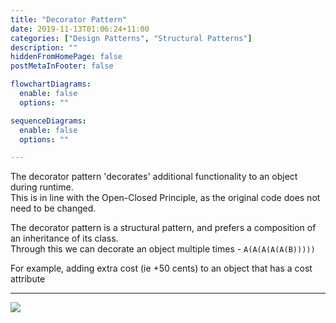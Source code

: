 ```yaml
---
title: "Decorator Pattern"
date: 2019-11-13T01:06:24+11:00
categories: ["Design Patterns", "Structural Patterns"]
description: ""
hiddenFromHomePage: false
postMetaInFooter: false

flowchartDiagrams:
  enable: false
  options: ""

sequenceDiagrams: 
  enable: false
  options: ""

---
```


The decorator pattern 'decorates' additional functionality to an object during runtime.  
This is in line with the Open-Closed Principle, as the original code does not need to be changed.

The decorator pattern is a structural pattern, and prefers a composition of an inheritance of its class.  
Through this we can decorate an object multiple times - `A(A(A(A(A(B)))))`

For example, adding extra cost (ie +50 cents) to an object that has a cost attribute

---

![](https://refactoring.guru/images/patterns/diagrams/decorator/structure-2x.png)